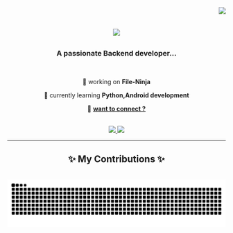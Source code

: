 <img align="right" src="https://visitor-badge.laobi.icu/badge?page_id=Neutrino79.Neutrino79" />

<h1 align="center">
    <img src="https://readme-typing-svg.herokuapp.com/?font=Righteous&size=35&center=true&vCenter=true&width=500&height=70&duration=4000&lines=Heyy+There!+;+I'm+Atharv;" />
</h1>

<h3 align="center">
    A passionate Backend developer...
</h3>
<br>
<div align="center">
 
 🔭 working on **File-Ninja**
 
 🌱 currently learning **Python,Android development**

 💬  **[want to connect ?](https://github.com/Neutrino79/Neutrino79/issues)**

 </div>
 <br>
<div align="center"> 
  <a href="mailto:atharvhiremath.ah@gmail.com">
    <img src="https://img.shields.io/badge/Gmail-333333?style=for-the-badge&logo=gmail&logoColor=red" />
  </a>
  <a href="https://linkedin.in/in/atharvhiremath/" target="_blank">
    <img src="https://img.shields.io/badge/LinkedIn-0077B5?style=for-the-badge&logo=linkedin&logoColor=white" target="_blank" />
  </a>
</div>

 <hr/>
 
<div align="center">
  <h2>✨ My Contributions ✨</h2>
  <br>
  <img alt="snake eating my contributions" src="https://raw.githubusercontent.com/Neutrino79/Neutrino79/output/github-contribution-grid-snake.svg" />
  
  <br/><br/><br/>
</div>
